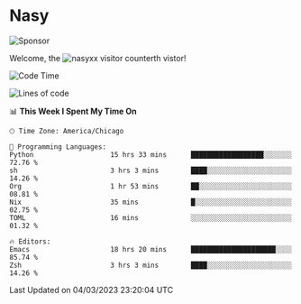 # Nasy

<!--
<p align="center">
<img height="200" src="https://github-readme-stats.vercel.app/api?username=nasyxx&count_private=true&show_icons=true&theme=dracula&include_all_commits=true"/>
<img height="200" src="https://github-readme-stats.vercel.app/api/top-langs/?username=nasyxx&theme=dracula&hide=html,jupyter+notebook&count_private=true&show_icons=true"/>
</p>

  
----------------
-->

![Sponsor](https://img.shields.io/static/v1.svg?label=Sponsor&message=%E2%9D%A4&logo=GitHub&style=flat&color=pink)
 
Welcome, the ![nasyxx visitor counter](https://count.getloli.com/get/@nasyxx?theme=rule34)th vistor!
 
<!--START_SECTION:waka-->
![Code Time](http://img.shields.io/badge/Code%20Time-3%2C204%20hrs%2052%20mins-blue)

![Lines of code](https://img.shields.io/badge/From%20Hello%20World%20I%27ve%20Written-6.0%20million%20lines%20of%20code-blue)

📊 **This Week I Spent My Time On** 

```text
🕑︎ Time Zone: America/Chicago

💬 Programming Languages: 
Python                   15 hrs 33 mins      ██████████████████░░░░░░░   72.76 % 
sh                       3 hrs 3 mins        ████░░░░░░░░░░░░░░░░░░░░░   14.26 % 
Org                      1 hr 53 mins        ██░░░░░░░░░░░░░░░░░░░░░░░   08.81 % 
Nix                      35 mins             █░░░░░░░░░░░░░░░░░░░░░░░░   02.75 % 
TOML                     16 mins             ░░░░░░░░░░░░░░░░░░░░░░░░░   01.32 % 

🔥 Editors: 
Emacs                    18 hrs 20 mins      █████████████████████░░░░   85.74 % 
Zsh                      3 hrs 3 mins        ████░░░░░░░░░░░░░░░░░░░░░   14.26 % 
```


 Last Updated on 04/03/2023 23:20:04 UTC
<!--END_SECTION:waka-->

<!-- ![visitors](https://visitor-badge.laobi.icu/badge?page_id=nasyxx.nasyxx) -->

